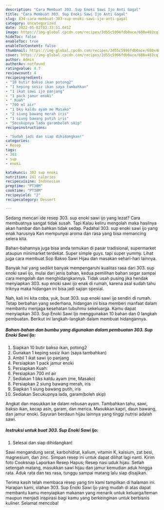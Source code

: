 ```yaml
---
description: "Cara Membuat 303. Sup Enoki Sawi Ijo Anti Gagal"
title: "Cara Membuat 303. Sup Enoki Sawi Ijo Anti Gagal"
slug: 834-cara-membuat-303-sup-enoki-sawi-ijo-anti-gagal
category: Uncategorized
date: 2022-05-02T03:33:51.041Z
image: https://img-global.cpcdn.com/recipes/2d55c5996fdb0ace/680x482cq70/303-sup-enoki-sawi-ijo-foto-resep-utama.jpg
hideToc: false
enableToc: true
enableTocContent: false
thumbnail: https://img-global.cpcdn.com/recipes/2d55c5996fdb0ace/680x482cq70/303-sup-enoki-sawi-ijo-foto-resep-utama.jpg
cover: https://img-global.cpcdn.com/recipes/2d55c5996fdb0ace/680x482cq70/303-sup-enoki-sawi-ijo-foto-resep-utama.jpg
author: Admin
authorAv: notfound
ratingvalue: 4.7
reviewcount: 4
recipeingredient:
- "10 butir bakso ikan potong2"
- "1 keping sosiz ikan saya tambahkan"
- "1 ikat sawi ijo panjang"
- "1 pack jamur enoki"
- " Kuah"
- "700 ml air"
- "1 bks kaldu ayam me Masako"
- "2 siung bawang merah iris"
- "1 siung bawang putih iris"
- "Secukupnya lada garamboleh skip"
recipeinstructions:

- "Sudah jadi dan siap dihidangkan!"
categories:
- Resep
tags:
- 303
- sup
- enoki

katakunci: 303 sup enoki 
nutrition: 241 calories
recipecuisine: Indonesian
preptime: "PT30M"
cooktime: "PT38M"
recipeyield: "2"
recipecategory: Dessert

---
```



Sedang mencari ide resep 303. sup enoki sawi ijo yang lezat? Cara membuatnya sangat tidak susah. Tapi Kalau keliru mengolah maka hasilnya akan hambar dan bahkan tidak sedap. Padahal 303. sup enoki sawi ijo yang enak harusnya Kan mempunyai aroma dan rasa yang bisa memancing selera kita.


Bahan-bahannya juga bisa anda temukan di pasar tradisional, supermarket ataupun minimarket terdekat. Super simple guys. tapi super yummy. Lihat juga cara membuat Sop Bakso Sawi Hijau dan masakan sehari-hari lainnya.

Banyak hal yang sedikit banyak mempengaruhi kualitas rasa dari 303. sup enoki sawi ijo, mulai dari jenis bahan, kedua pemilihan bahan segar sampai cara mengolah dan menghidangkannya. Tidak usah pusing jika hendak menyiapkan 303. sup enoki sawi ijo enak di rumah, karena asal sudah tahu triknya maka hidangan ini bisa jadi sajian spesial.


Nah, kali ini kita coba, yuk, buat 303. sup enoki sawi ijo sendiri di rumah. Tetap berbahan yang sederhana, hidangan ini bisa memberi manfaat dalam membantu menjaga kesehatan tubuhmu sekeluarga. Kamu dapat menyiapkan 303. Sup Enoki Sawi Ijo menggunakan 10 bahan dan 0 langkah pembuatan. Berikut ini langkah-langkah dalam membuat hidangannya.

<!--inarticleads1-->

##### Bahan-bahan dan bumbu yang digunakan dalam pembuatan 303. Sup Enoki Sawi Ijo:

1. Siapkan 10 butir bakso ikan, potong2
1. Gunakan 1 keping sosiz ikan (saya tambahkan)
1. Ambil 1 ikat sawi ijo panjang
1. Persiapkan 1 pack jamur enoki
1. Persiapkan  Kuah:
1. Persiapkan 700 ml air
1. Sediakan 1 bks kaldu ayam (me, Masako)
1. Persiapkan 2 siung bawang merah, iris
1. Siapkan 1 siung bawang putih, iris
1. Sediakan Secukupnya lada, garam(boleh skip)


Angkat dan masukkan ke dalam rebusan ayam. Tambahkan tahu, sawi, bakso ikan, kecap asin, garam, dan merica. Masukkan kapri, daun bawang, dan jamur enoki. Sayuran berdaun hijau lainnya yang tinggi nutrisi adalah sawi. 

<!--inarticleads2-->

##### Instruksi untuk buat 303. Sup Enoki Sawi Ijo:


1. Selesai dan siap dihidangkan!

Sawi mengandung serat, karbohidrat, kalium, vitamin K, kalsium, zat besi, magnesium, dan zinc. Simpan resep ini untuk dapat dilihat lagi nanti. Kirim foto Cooksnap Laporkan Resep Hapus; Resep nasi uduk hijau. Setlah setengah matang, masukkan sawi hijau dan jamur kemudian aduk hingga rata. Aduk rata dan tes rasa, tunggu sampai matang lalu siap disajikan. 

Terima kasih telah membaca resep yang tim kami tampilkan di halaman ini. Harapan kami, olahan 303. Sup Enoki Sawi Ijo yang mudah di atas dapat membantu kamu menyiapkan makanan yang menarik untuk keluarga/teman maupun menjadi inspirasi bagi kamu yang berkeinginan untuk berbisnis kuliner. Selamat mencoba!
